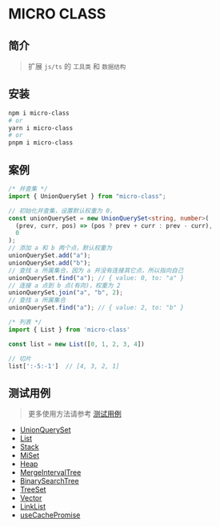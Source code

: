 # MICRO CLASS

## 简介

> 扩展 `js/ts` 的 `工具类` 和 `数据结构`

## 安装

```bash
npm i micro-class
# or
yarn i micro-class
# or
pnpm i micro-class
```

## 案例

```ts
/* 并查集 */
import { UnionQuerySet } from "micro-class";

// 初始化并查集，设置默认权重为 0，
const unionQuerySet = new UnionQuerySet<string, number>(
  (prev, curr, pos) => (pos ? prev + curr : prev - curr),
  0
);
// 添加 a 和 b 两个点，默认权重为
unionQuerySet.add("a");
unionQuerySet.add("b");
// 查找 a 所属集合，因为 a 并没有连接其它点，所以指向自己
unionQuerySet.find("a"); // { value: 0, to: "a" }
// 连接 a 点到 b 点(有向)，权重为 2
unionQuerySet.join("a", "b", 2);
// 查找 a 所属集合
unionQuerySet.find("a"); // { value: 2, to: "b" }
```

```ts
/* 列表 */
import { List } from 'micro-class'

const list = new List([0, 1, 2, 3, 4])

// 切片
list[':-5:-1']  // [4, 3, 2, 1]
```

## 测试用例

> 更多使用方法请参考 [测试用例](https://github.com/wulongshe/micro-class/tree/main/tests)

- [UnionQuerySet](https://github.com/wulongshe/micro-class/blob/main/tests/UnionQuerySet.spec.ts)
- [List](https://github.com/wulongshe/micro-class/blob/main/tests/List.spec.ts)
- [Stack](https://github.com/wulongshe/micro-class/blob/main/tests/Stack.spec.ts)
- [MiSet](https://github.com/wulongshe/micro-class/blob/main/tests/MiSet.spec.ts)
- [Heap](https://github.com/wulongshe/micro-class/blob/main/tests/Heap.spec.ts)
- [MergeIntervalTree](https://github.com/wulongshe/micro-class/blob/main/tests/MergeIntervalTree.spec.ts)
- [BinarySearchTree](https://github.com/wulongshe/micro-class/blob/main/tests/BinarySearchTree.spec.ts)
- [TreeSet](https://github.com/wulongshe/micro-class/blob/main/tests/TreeSet.spec.ts)
- [Vector](https://github.com/wulongshe/micro-class/blob/main/tests/Vector.spec.ts)
- [LinkList](https://github.com/wulongshe/micro-class/blob/main/tests/LinkList.spec.ts)
- [useCachePromise](https://github.com/wulongshe/micro-class/blob/main/tests/useCachePromise.spec.ts)
